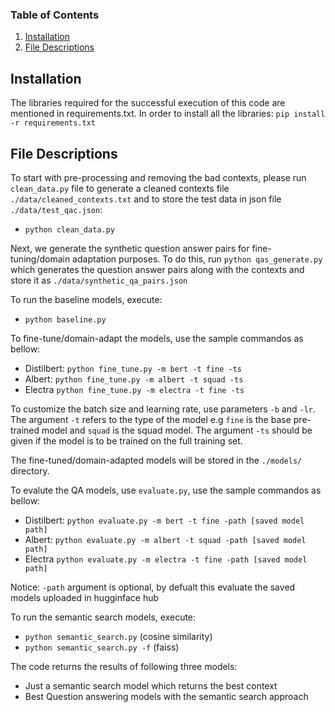 
### Table of Contents

1. [Installation](#motivation)
2. [File Descriptions](#files)

## Installation <a name="installation"></a>

The libraries required for the successful execution of this code are mentioned in requirements.txt. In order to install all the libraries:
`pip install -r requirements.txt`

## File Descriptions <a name="files"></a>

To start with pre-processing and removing the bad contexts, please run `clean_data.py` file to generate a cleaned contexts file `./data/cleaned_contexts.txt` and to store the test data in json file `./data/test_qac.json`:

- ```python clean_data.py```


Next, we generate the synthetic question answer pairs for fine-tuning/domain adaptation purposes. To do this, run `python qas_generate.py` which generates the question answer pairs along with the contexts and store it as `./data/synthetic_qa_pairs.json`

To run the baseline models, execute:
- `python baseline.py`

To fine-tune/domain-adapt the models, use the sample commandos as bellow:
- Distilbert: `python fine_tune.py -m bert -t fine -ts`
- Albert: `python fine_tune.py -m albert -t squad -ts`
- Electra `python fine_tune.py -m electra -t fine -ts`

To customize the batch size and learning rate, use parameters `-b` and `-lr`. The argument `-t` refers to the type of the model e.g `fine` is the base pre-trained model and `squad` is the squad model. The argument `-ts` should be given if the model is to be trained on the full training set.

The fine-tuned/domain-adapted models will be stored in the `./models/` directory. 

To evalute the QA models, use `evaluate.py`, use the sample commandos as bellow:
- Distilbert: `python evaluate.py -m bert -t fine -path [saved model path]`
- Albert: `python evaluate.py -m albert -t squad -path [saved model path]`
- Electra `python evaluate.py -m electra -t fine -path [saved model path]`

Notice: `-path` argument is optional, by defualt this evaluate the saved models uploaded in hugginface hub

To run the semantic search models, execute:
- `python semantic_search.py` (cosine similarity)
- `python semantic_search.py -f` (faiss)

The code returns the results of following three models:
- Just a semantic search model which returns the best context
- Best Question answering models with the semantic search approach

